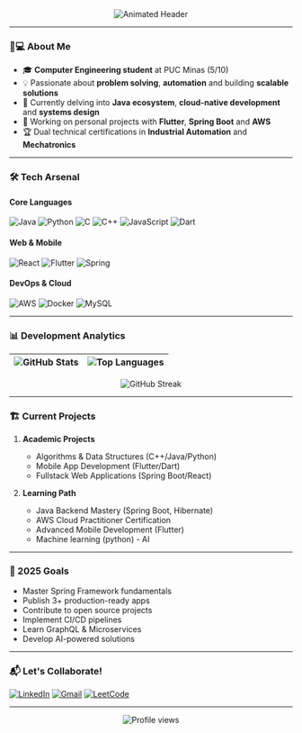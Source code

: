 <div align="center">
  <img src="https://readme-typing-svg.demolab.com?font=Fira+Code&weight=600&size=26&duration=4000&pause=1000&color=4D71F7&center=true&vCenter=true&width=500&lines=Hello%2C+I'm+Eron+Arthur;Fullstack+Developer;Computer+Engineering+Student;Tech+Enthusiast" alt="Animated Header" />
</div>

---

### 🧑💻 About Me

- 🎓 **Computer Engineering student** at PUC Minas (5/10)
- 💡 Passionate about **problem solving**, **automation** and building **scalable solutions**
- 🌱 Currently delving into **Java ecosystem**, **cloud-native development** and **systems design**
- 🚀 Working on personal projects with **Flutter**, **Spring Boot** and **AWS**
- 🏆 Dual technical certifications in **Industrial Automation** and **Mechatronics**

---

### 🛠️ Tech Arsenal

#### **Core Languages**

![Java](https://img.shields.io/badge/Java-ED8B00?style=for-the-badge&logo=openjdk&logoColor=white)
![Python](https://img.shields.io/badge/Python-3776AB?style=for-the-badge&logo=python&logoColor=white)
![C](https://img.shields.io/badge/C-00599C?style=for-the-badge&logo=c&logoColor=white)
![C++](https://img.shields.io/badge/C%2B%2B-00599C?style=for-the-badge&logo=c%2B%2B&logoColor=white)
![JavaScript](https://img.shields.io/badge/JavaScript-F7DF1E?style=for-the-badge&logo=javascript&logoColor=black)
![Dart](https://img.shields.io/badge/Dart-0175C2?style=for-the-badge&logo=dart&logoColor=white)

#### **Web & Mobile**

![React](https://img.shields.io/badge/React-20232A?style=for-the-badge&logo=react&logoColor=61DAFB)
![Flutter](https://img.shields.io/badge/Flutter-02569B?style=for-the-badge&logo=flutter&logoColor=white)
![Spring](https://img.shields.io/badge/Spring-6DB33F?style=for-the-badge&logo=spring&logoColor=white)

#### **DevOps & Cloud**

![AWS](https://img.shields.io/badge/AWS-232F3E?style=for-the-badge&logo=amazon-aws&logoColor=white)
![Docker](https://img.shields.io/badge/Docker-2496ED?style=for-the-badge&logo=docker&logoColor=white)
![MySQL](https://img.shields.io/badge/MySQL-4479A1?style=for-the-badge&logo=mysql&logoColor=white)

---

### 📊 Development Analytics

<div align="center">

| ![GitHub Stats](https://github-readme-stats.vercel.app/api?username=eronarthurdasilva&show_icons=true&theme=radical&include_all_commits=true) | ![Top Languages](https://github-readme-stats.vercel.app/api/top-langs/?username=eronarthurdasilva&layout=compact&theme=radical&hide=html,css) |
| ------------- | ------------- |

![GitHub Streak](https://streak-stats.demolab.com?user=eronarthurdasilva&theme=radical&fire=DD2727&ring=52DD27&currStreakLabel=52DD27)
</div>

---

### 🏗️ Current Projects

1. **Academic Projects**  
   - Algorithms & Data Structures (C++/Java/Python)
   - Mobile App Development (Flutter/Dart)
   - Fullstack Web Applications (Spring Boot/React)

2. **Learning Path**  
   - Java Backend Mastery (Spring Boot, Hibernate)
   - AWS Cloud Practitioner Certification
   - Advanced Mobile Development (Flutter)
   - Machine learning (python) - AI
   
---

### 🎯 2025 Goals

- Master Spring Framework fundamentals
- Publish 3+ production-ready apps
- Contribute to open source projects
- Implement CI/CD pipelines
- Learn GraphQL & Microservices
- Develop AI-powered solutions

---

### 📬 Let's Collaborate!

[![LinkedIn](https://img.shields.io/badge/LinkedIn-0077B5?style=for-the-badge&logo=linkedin&logoColor=white)](https://www.linkedin.com/in/eron-arthur-80644a187/)
[![Gmail](https://img.shields.io/badge/Gmail-D14836?style=for-the-badge&logo=gmail&logoColor=white)](mailto:er0narthur23@gmail.com)
[![LeetCode](https://img.shields.io/badge/LeetCode-FFA116?style=for-the-badge&logo=leetcode&logoColor=white)](https://leetcode.com/u/SrEron/)

---

<div align="center">
  <img src="https://komarev.com/ghpvc/?username=Eronarthurdasilva&color=blue&style=flat" alt="Profile views" />
</div>
